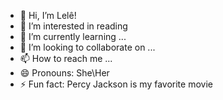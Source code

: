 - 👋 Hi, I’m Lelê!
- 👀 I’m interested in reading
- 🌱 I’m currently learning ...
- 💞️ I’m looking to collaborate on ...
- 📫 How to reach me ...
- 😄 Pronouns: She\Her
- ⚡ Fun fact: Percy Jackson is my favorite movie
<!---
LeleStocco/LeleStocco is a ✨ special ✨ repository because its `README.md` (this file) appears on your GitHub profile.
You can click the Preview link to take a look at your changes.
--->
